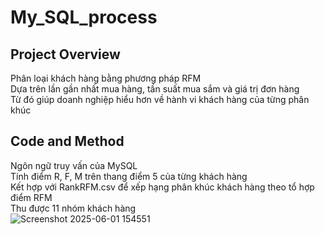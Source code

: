 # My_SQL_process
## Project Overview
  Phân loại khách hàng bằng phương pháp RFM <br />
  Dựa trên lần gần nhất mua hàng, tần suất mua sắm và giá trị đơn hàng <br />
  Từ đó giúp doanh nghiệp hiểu hơn về hành vi khách hàng của từng phân khúc <br />
## Code and Method
  Ngôn ngữ truy vấn của MySQL <br />
  Tính điểm R, F, M trên thang điểm 5 của từng khách hàng <br />
  Kết hợp với RankRFM.csv để xếp hạng phân khúc khách hàng theo tổ hợp điểm RFM <br />
  Thu được 11 nhóm khách hàng <br />
  ![Screenshot 2025-06-01 154551](https://github.com/user-attachments/assets/5fa31068-f47b-4d4b-bf87-51cdea8f62d2)
